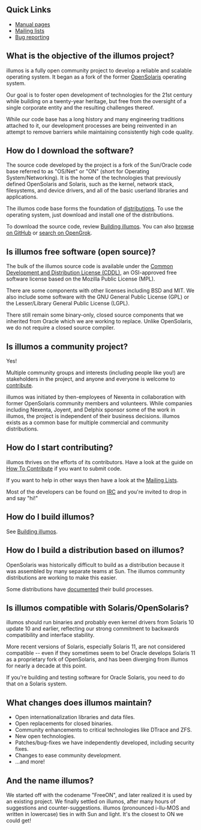## Quick Links

* [Manual pages](https://illumos.org/man)
* [Mailing lists](../community/lists.md)
* [Bug reporting](../user-guide/bugs.md)

## What is the objective of the illumos project?

illumos is a fully open community project to develop a reliable and scalable
operating system. It began as a fork of the former
[OpenSolaris](https://en.wikipedia.org/wiki/OpenSolaris) operating system.

Our goal is to foster open development of technologies for the 21st century
while building on a twenty-year heritage, but free from the oversight of a
single corporate entity and the resulting challenges thereof.

While our code base has a long history and many engineering traditions attached
to it, our development processes are being reinvented in an attempt to remove
barriers while maintaining consistently high code quality.

## How do I download the software?

The source code developed by the project is a fork of the Sun/Oracle code base
referred to as "OS/Net" or "ON" (short for Operating System/Networking). It is
the home of the technologies that previously defined OpenSolaris and Solaris,
such as the kernel, network stack, filesystems, and device drivers, and all of
the basic userland libraries and applications.

The illumos code base forms the foundation of [distributions](distro.md).
To use the operating system, just download and install one of the
distributions.

To download the source code, review [Building illumos](../developers/build.md).
You can also [browse on GitHub](https://github.com/illumos/illumos-gate) or
[search on OpenGrok](http://src.illumos.org).

## Is illumos free software (open source)?

The bulk of the illumos source code is available under the [Common Development
and Distribution License (CDDL)](https://illumos.org/license/CDDL), an
OSI-approved free software license based on the Mozilla Public License (MPL).

There are some components with other licenses including BSD and MIT. We also
include some software with the GNU General Public License (GPL) or the
Lesser/Library General Public License (LGPL).

There still remain some binary-only, closed source components that we inherited
from Oracle which we are working to replace. Unlike OpenSolaris, we do not
require a closed source compiler.

## Is illumos a community project?

Yes!

Multiple community groups and interests (including people like you!) are
stakeholders in the project, and anyone and everyone is welcome to
[contribute](../contributing/index.md).

illumos was initiated by then-employees of Nexenta in collaboration with former
OpenSolaris community members and volunteers. While companies including
Nexenta, Joyent, and Delphix sponsor some of the work in illumos, the project
is independent of their business decisions. illumos exists as a common base for
multiple commercial and community distributions.

## How do I start contributing?

illumos thrives on the efforts of its contributors. Have a look at the guide on
[How To Contribute](../contributing/index.md) if you want to submit code.

If you want to help in other ways then have a look at the [Mailing
Lists](../community/lists.md).

Most of the developers can be found on [IRC](../community/index.md#irc-channels)
and you're invited to drop in and say "hi!"

## How do I build illumos?

See [Building illumos](../developers/build.md).

## How do I build a distribution based on illumos?

OpenSolaris was historically difficult to build as a distribution because it
was assembled by many separate teams at Sun. The illumos community
distributions are working to make this easier.

Some distributions have
[documented](https://www.omniosce.org/dev/build_instructions.html) their build
processes.

## Is illumos compatible with Solaris/OpenSolaris?

illumos should run binaries and probably even kernel drivers from Solaris 10
update 10 and earlier, reflecting our strong commitment to backwards
compatibility and interface stability.

More recent versions of Solaris, especially Solaris 11, are not considered
compatible -- even if they sometimes seem to be!  Oracle develops Solaris 11 as
a proprietary fork of OpenSolaris, and has been diverging from illumos for
nearly a decade at this point.

If you're building and testing software for Oracle Solaris, you need to do that
on a Solaris system.

## What changes does illumos maintain?

* Open internationalization libraries and data files.
* Open replacements for closed binaries.
* Community enhancements to critical technologies like DTrace and ZFS.
* New open technologies.
* Patches/bug-fixes we have independently developed, including security fixes.
* Changes to ease community development.
* ...and more!

## And the name illumos?

We started off with the codename "FreeON", and later realized it is used by an
existing project. We finally settled on illumos, after many hours of
suggestions and counter-suggestions. illumos (pronounced i-llu-MOS and written
in lowercase) ties in with Sun and light. It's the closest to ON we could get!
